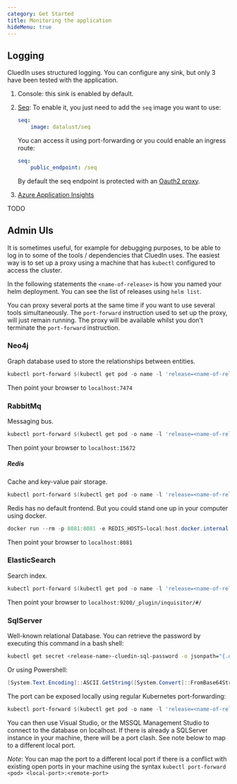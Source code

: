 ```yaml
---
category: Get Started
title: Monitoring the application
hideMenu: true
---
```


## Logging 

CluedIn uses structured logging. You can configure any sink, but only 3 have been tested with the application.
1. Console: this sink is enabled by default.

1. [Seq](https://datalust.co/seq): To enable it, you just need to add the `seq` image you want to use:
    ```yaml
    seq:
        image: datalust/seq
    ```
    
    You can access it using port-forwarding or you could enable an ingress route:
    ```yaml
    seq:
        public_endpoint: /seq
    ```
    By default the seq endpoint is protected with an [Oauth2 proxy](/docs/0-gettingStarted/oauth2.html).
1. [Azure Application Insights](https://docs.microsoft.com/en-us/azure/azure-monitor/app/app-insights-overview)

TODO


## Admin UIs
It is sometimes useful, for example for debugging purposes, to be able to log in to some of the tools / dependencies that CluedIn uses. The easiest way is to set up a proxy using a machine that has ```kubectl``` configured to access the cluster.

In the following statements the ```<name-of-release>``` is how you named your helm deployment. You can see the list of releases using ```helm list```.

You can proxy several ports at the same time if you want to use several tools simultaneously. The ```port-forward``` instruction used to set up the proxy, will just remain running. The proxy will be available whilst you don't terminate the ```port-forward``` instruction.

### Neo4j
Graph database used to store the relationships between entities. 

```powershell
kubectl port-forward $(kubectl get pod -o name -l 'release=<name-of-release>,app=neo4j') 7474 7687
```

Then point your browser to ```localhost:7474```

### RabbitMq
Messaging bus.

```powershell
kubectl port-forward $(kubectl get pod -o name -l 'release=<name-of-release>,app=rabbitmq') 15672
```
Then point your browser to ```localhost:15672```

##### Redis
Cache and key-value pair storage.

```powershell
kubectl port-forward $(kubectl get pod -o name -l 'release=<name-of-release>,app=redis') 6379
```
Redis has no default frontend. But you could stand one up in your computer using docker. 

```powershell
docker run --rm -p 8081:8081 -e REDIS_HOSTS=local:host.docker.internal:6379 rediscommander/redis-commander
```
Then point your browser to ```localhost:8081```

### ElasticSearch
Search index.

```powershell
kubectl port-forward $(kubectl get pod -o name -l 'release=<name-of-release>,app=elasticsearch') 9200
```
Then point your browser to ```localhost:9200/_plugin/inquisitor/#/```

### SqlServer
Well-known relational Database. You can retrieve the password by executing this command in a bash shell:
```bash
kubectl get secret <release-name>-cluedin-sql-password -o jsonpath="{.data.SA_PASSWORD}" | base64 --decode
```

Or using Powershell:
```powershell
[System.Text.Encoding]::ASCII.GetString([System.Convert]::FromBase64String($(kubectl get secret <release-name>-cluedin-sql-password -o jsonpath="{.data.SA_PASSWORD}")))
```

The port can be exposed locally using regular Kubernetes port-forwarding:

```powershell
kubectl port-forward $(kubectl get pod -o name -l 'release=<name-of-release>,app=sqlserver') 1433
```
You can then use Visual Studio, or the MSSQL Management Studio to connect to the database on localhost. If there is already a SQLServer instance in your machine, there will be a port clash. See note below to map to a different local port.

*Note*: You can map the port to a different local port if there is a conflict with existing open ports in your machine using the syntax ```kubectl port-forward <pod> <local-port>:<remote-port>```
